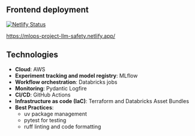 
## Frontend deployment

[![Netlify Status](https://api.netlify.com/api/v1/badges/0185d101-55fb-43ce-b6f9-ce16e5a3779b/deploy-status)](https://app.netlify.com/projects/mlops-project-llm-safety/deploys)

https://mlops-project-llm-safety.netlify.app/


## Technologies 

* **Cloud**: AWS 
* **Experiment tracking and model registry**: MLflow
* **Workflow orchestration**: Databricks jobs
* **Monitoring**: Pydantic Logfire
* **CI/CD**: GitHub Actions
* **Infrastructure as code (IaC)**: Terraform and Databricks Asset Bundles
* **Best Practices**:
  * uv package management
  * pytest for testing
  * ruff linting and code formatting
